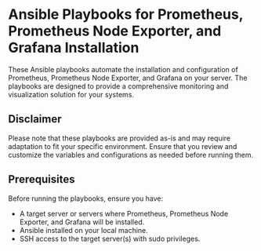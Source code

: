 # Ansible Playbooks for Prometheus, Prometheus Node Exporter, and Grafana Installation

These Ansible playbooks automate the installation and configuration of Prometheus, Prometheus Node Exporter, and Grafana on your server. The playbooks are designed to provide a comprehensive monitoring and visualization solution for your systems.

## Disclaimer

Please note that these playbooks are provided as-is and may require adaptation to fit your specific environment. Ensure that you review and customize the variables and configurations as needed before running them. 

## Prerequisites

Before running the playbooks, ensure you have:

- A target server or servers where Prometheus, Prometheus Node Exporter, and Grafana will be installed.
- Ansible installed on your local machine.
- SSH access to the target server(s) with sudo privileges.
